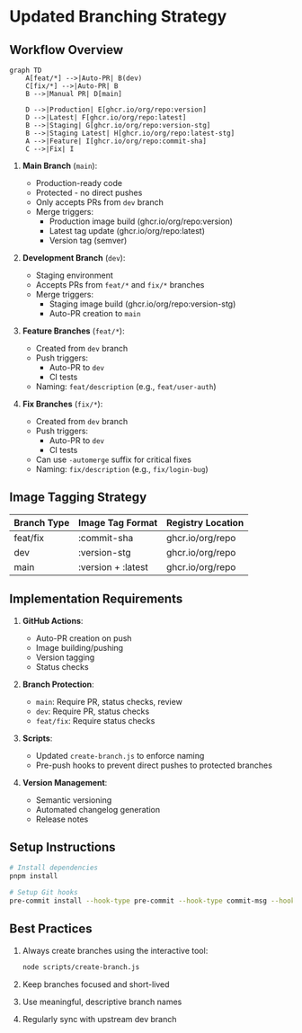 # Updated Branching Strategy

## Workflow Overview

```mermaid
graph TD
    A[feat/*] -->|Auto-PR| B(dev)
    C[fix/*] -->|Auto-PR| B
    B -->|Manual PR| D[main]
    
    D -->|Production| E[ghcr.io/org/repo:version]
    D -->|Latest| F[ghcr.io/org/repo:latest]
    B -->|Staging| G[ghcr.io/org/repo:version-stg]
    B -->|Staging Latest| H[ghcr.io/org/repo:latest-stg]
    A -->|Feature| I[ghcr.io/org/repo:commit-sha]
    C -->|Fix| I
```

1. **Main Branch** (`main`):
   - Production-ready code
   - Protected - no direct pushes
   - Only accepts PRs from `dev` branch
   - Merge triggers:
     - Production image build (ghcr.io/org/repo:version)
     - Latest tag update (ghcr.io/org/repo:latest)
     - Version tag (semver)

2. **Development Branch** (`dev`):
   - Staging environment
   - Accepts PRs from `feat/*` and `fix/*` branches
   - Merge triggers:
     - Staging image build (ghcr.io/org/repo:version-stg)
     - Auto-PR creation to `main`

3. **Feature Branches** (`feat/*`):
   - Created from `dev` branch
   - Push triggers:
     - Auto-PR to `dev`
     - CI tests
   - Naming: `feat/description` (e.g., `feat/user-auth`)

4. **Fix Branches** (`fix/*`):
   - Created from `dev` branch
   - Push triggers:
     - Auto-PR to `dev`
     - CI tests
   - Can use `-automerge` suffix for critical fixes
   - Naming: `fix/description` (e.g., `fix/login-bug`)

## Image Tagging Strategy

| Branch Type | Image Tag Format          | Registry Location          |
|-------------|---------------------------|----------------------------|
| feat/fix    | :commit-sha               | ghcr.io/org/repo           |
| dev         | :version-stg              | ghcr.io/org/repo           |
| main        | :version + :latest        | ghcr.io/org/repo           |

## Implementation Requirements

1. **GitHub Actions**:
   - Auto-PR creation on push
   - Image building/pushing
   - Version tagging
   - Status checks

2. **Branch Protection**:
   - `main`: Require PR, status checks, review
   - `dev`: Require PR, status checks
   - `feat/fix`: Require status checks

3. **Scripts**:
   - Updated `create-branch.js` to enforce naming
   - Pre-push hooks to prevent direct pushes to protected branches

4. **Version Management**:
   - Semantic versioning
   - Automated changelog generation
   - Release notes

## Setup Instructions

```bash
# Install dependencies
pnpm install

# Setup Git hooks
pre-commit install --hook-type pre-commit --hook-type commit-msg --hook-type pre-push
```

## Best Practices

1. Always create branches using the interactive tool:
   ```bash
   node scripts/create-branch.js
   ```

2. Keep branches focused and short-lived

3. Use meaningful, descriptive branch names

4. Regularly sync with upstream dev branch
